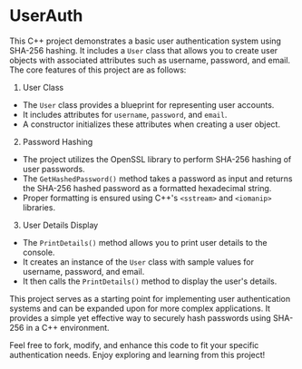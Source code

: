 # UserAuth
This C++ project demonstrates a basic user authentication system using SHA-256 hashing.
It includes a `User` class that allows you to create user objects with associated attributes such as username, password, and email.
The core features of this project are as follows:

1. User Class
- The `User` class provides a blueprint for representing user accounts.
- It includes attributes for `username`, `password`, and `email`.
- A constructor initializes these attributes when creating a user object.

2. Password Hashing
- The project utilizes the OpenSSL library to perform SHA-256 hashing of user passwords.
- The `GetHashedPassword()` method takes a password as input and returns the SHA-256 hashed password as a formatted hexadecimal string.
- Proper formatting is ensured using C++'s `<sstream>` and `<iomanip>` libraries.

3. User Details Display
- The `PrintDetails()` method allows you to print user details to the console.
- It creates an instance of the `User` class with sample values for username, password, and email.
- It then calls the `PrintDetails()` method to display the user's details.

This project serves as a starting point for implementing user authentication systems and can be expanded upon for more complex applications.
It provides a simple yet effective way to securely hash passwords using SHA-256 in a C++ environment.

Feel free to fork, modify, and enhance this code to fit your specific authentication needs.
Enjoy exploring and learning from this project!
